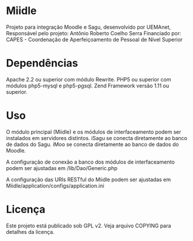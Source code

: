 Miidle
======

Projeto para integração Moodle e Sagu, desenvolvido por UEMAnet,
Responsável pelo projeto: Antônio Roberto Coelho Serra
Financiado por: CAPES - Coordenação de Aperfeiçoamento de Pessoal de Nível Superior

Dependências
============

Apache 2.2 ou superior com módulo Rewrite.
PHP5 ou superior com módulos php5-mysql e php5-pgsql.
Zend Framework versão 1.11 ou superior.

Uso
===

O módulo principal (Miidle) e os módulos de interfaceamento podem ser
instalados em servidores distintos.
iSagu se conecta diretamente ao banco de dados do Sagu.
iMoo se conecta diretamente ao banco de dados do Moodle.

A configuração de conexão a banco dos módulos de interfaceamento podem ser
ajustadas em
	<modulo>/lib/Dao/Generic.php

A configuração das URIs RESTful do Miidle podem ser ajustadas em
	Miidle/application/configs/application.ini

Licença
=======

Este projeto está publicado sob GPL v2. Veja arquivo COPYING para detalhes da licença.

